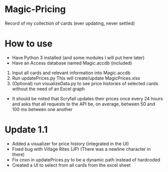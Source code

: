 # Magic-Pricing
Record of my collection of cards (ever updating, never settled)

# How to use
* Have Python 3 installed (and some modules I will put here later)
* Have an Access database named Magic.accdb (included)
1. Input all cards and relevant information into Magic.accdb
2. Run updatePrices.py
	This will create/update MagicPrices.xlsx
3. (Optional) run visualizeData.py to see price histories of selected cards without the need of an Excel graph
* It should be noted that Scryfall updates their prices once every 24 hours and asks that all requests to the API be, on average, between 50 and 100 ms between one another


# Update 1.1
* Added a visualizer for price history (integrated in the UI)
* Fixed bug with Village Rites (JP) (There was a newline character in there)
* Fix cnxn in updatePrices.py to be a dynamic path instead of hardcoded
* Created a UI to select from all cards from the excel sheet
